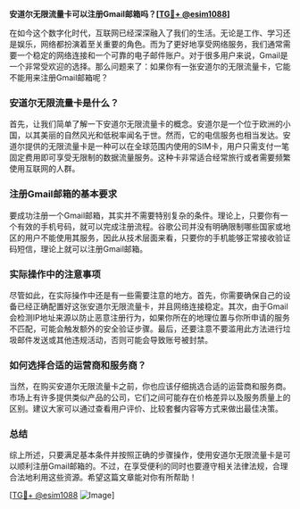 **安道尔无限流量卡可以注册Gmail邮箱吗？[[TG💪+ @esim1088](https://t.me/s/esim1088)]**

在如今这个数字化时代，互联网已经深深融入了我们的生活。无论是工作、学习还是娱乐，网络都扮演着至关重要的角色。而为了更好地享受网络服务，我们通常需要一个稳定的网络连接和一个可靠的电子邮件账户。对于很多用户来说，Gmail是一个非常受欢迎的选择。那么问题来了：如果你有一张安道尔的无限流量卡，它能不能用来注册Gmail邮箱呢？

### 安道尔无限流量卡是什么？

首先，让我们简单了解一下安道尔无限流量卡的概念。安道尔是一个位于欧洲的小国，以其美丽的自然风光和低税率闻名于世。然而，它的电信服务也相当发达。安道尔提供的无限流量卡是一种可以在全球范围内使用的SIM卡，用户只需支付一笔固定费用即可享受无限制的数据流量服务。这种卡非常适合经常旅行或者需要频繁使用互联网的人群。

### 注册Gmail邮箱的基本要求

要成功注册一个Gmail邮箱，其实并不需要特别复杂的条件。理论上，只要你有一个有效的手机号码，就可以完成注册流程。谷歌公司并没有明确限制哪些国家或地区的用户不能使用其服务，因此从技术层面来看，只要你的手机能够正常接收验证码短信，理论上就可以注册Gmail邮箱。

### 实际操作中的注意事项

尽管如此，在实际操作中还是有一些需要注意的地方。首先，你需要确保自己的设备已经正确配置好这张安道尔无限流量卡，并且网络连接稳定。其次，由于Gmail会检测IP地址来源以防止恶意注册行为，如果你所在的地理位置与你所申请的服务不匹配，可能会触发额外的安全验证步骤。最后，还要注意不要滥用此方法进行垃圾邮件发送或其他违规活动，否则可能会导致账号被封禁。

### 如何选择合适的运营商和服务商？

当然，在购买安道尔无限流量卡之前，你也应该仔细挑选合适的运营商和服务商。市场上有许多提供类似产品的公司，它们之间可能存在价格差异以及服务质量上的区别。建议大家可以通过查看用户评价、比较套餐内容等方式来做出最佳决策。

### 总结

综上所述，只要满足基本条件并按照正确的步骤操作，使用安道尔无限流量卡是可以顺利注册Gmail邮箱的。不过，在享受便利的同时也要遵守相关法律法规，合理合法地利用这些资源。希望这篇文章能对你有所帮助！

[[TG💪+ @esim1088](https://t.me/s/esim1088) ![Image](https://i.postimg.cc/4NQfJmqS/Snipaste-2025-05-13-00-14-12.png)]